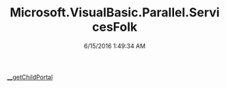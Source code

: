 ﻿---
title: Microsoft.VisualBasic.Parallel.ServicesFolk
date: 6/15/2016 1:49:34 AM
---

[__getChildPortal](T-Microsoft.VisualBasic.Parallel.ServicesFolk.__getChildPortal.html)
